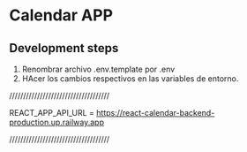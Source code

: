 # Calendar APP

## Development steps

1. Renombrar archivo .env.template por .env
2. HAcer los cambios respectivos en las variables de entorno.

////////////////////////////////////

REACT_APP_API_URL = https://react-calendar-backend-production.up.railway.app

////////////////////////////////////